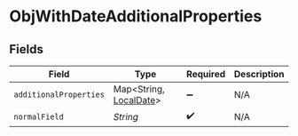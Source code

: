 # ObjWithDateAdditionalProperties


## Fields

| Field                                                                                         | Type                                                                                          | Required                                                                                      | Description                                                                                   |
| --------------------------------------------------------------------------------------------- | --------------------------------------------------------------------------------------------- | --------------------------------------------------------------------------------------------- | --------------------------------------------------------------------------------------------- |
| `additionalProperties`                                                                        | Map\<String, [LocalDate](https://docs.oracle.com/javase/8/docs/api/java/time/LocalDate.html)> | :heavy_minus_sign:                                                                            | N/A                                                                                           |
| `normalField`                                                                                 | *String*                                                                                      | :heavy_check_mark:                                                                            | N/A                                                                                           |